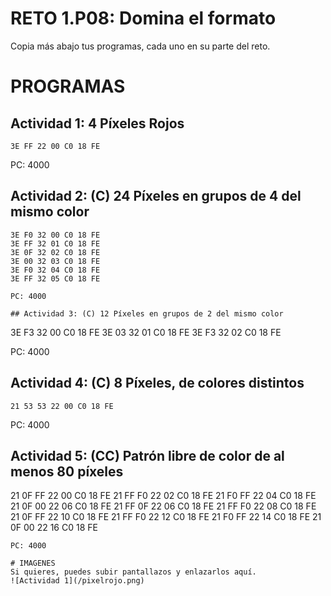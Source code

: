 # RETO 1.P08: Domina el formato
Copia más abajo tus programas, cada uno en su parte del reto.

# PROGRAMAS

## Actividad 1: 4 Píxeles Rojos
```
3E FF 22 00 C0 18 FE
```
PC: 4000

## Actividad 2: (C) 24 Píxeles en grupos de 4 del mismo color
```
3E F0 32 00 C0 18 FE
3E FF 32 01 C0 18 FE
3E 0F 32 02 C0 18 FE
3E 00 32 03 C0 18 FE
3E F0 32 04 C0 18 FE
3E FF 32 05 C0 18 FE

PC: 4000

## Actividad 3: (C) 12 Píxeles en grupos de 2 del mismo color
```
3E F3 32 00 C0 18 FE
3E 03 32 01 C0 18 FE
3E F3 32 02 C0 18 FE

PC: 4000

## Actividad 4: (C) 8 Píxeles, de colores distintos
```
21 53 53 22 00 C0 18 FE
```
PC: 4000
## Actividad 5: (CC) Patrón libre de color de al menos 80 píxeles
21 0F FF 22 00 C0 18 FE
21 FF F0 22 02 C0 18 FE
21 F0 FF 22 04 C0 18 FE
21 0F 00 22 06 C0 18 FE
21 FF 0F 22 06 C0 18 FE
21 FF F0 22 08 C0 18 FE
21 0F FF 22 10 C0 18 FE
21 FF F0 22 12 C0 18 FE
21 F0 FF 22 14 C0 18 FE
21 0F 00 22 16 C0 18 FE

```
PC: 4000

# IMAGENES
Si quieres, puedes subir pantallazos y enlazarlos aquí.
![Actividad 1](/pixelrojo.png)

